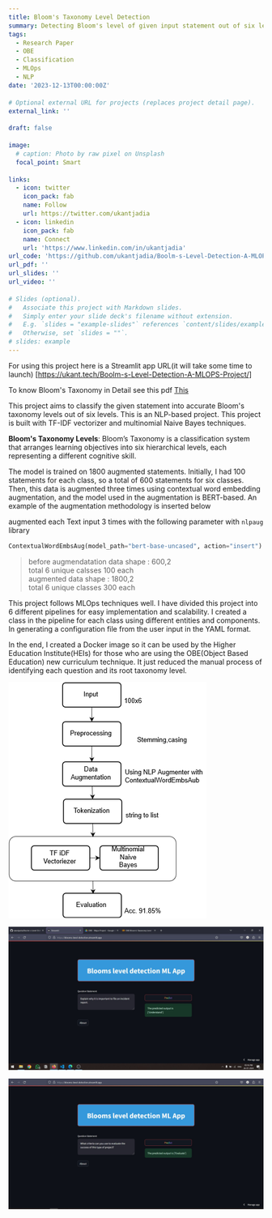 ```yaml
---
title: Bloom's Taxonomy Level Detection
summary: Detecting Bloom's level of given input statement out of six levels
tags:
  - Research Paper
  - OBE
  - Classification
  - MLOps
  - NLP
date: '2023-12-13T00:00:00Z'

# Optional external URL for projects (replaces project detail page).
external_link: ''

draft: false

image:
  # caption: Photo by raw pixel on Unsplash
  focal_point: Smart

links:
  - icon: twitter
    icon_pack: fab
    name: Follow
    url: https://twitter.com/ukantjadia
  - icon: linkedin
    icon_pack: fab
    name: Connect
    url: 'https://www.linkedin.com/in/ukantjadia' 
url_code: 'https://github.com/ukantjadia/Boolm-s-Level-Detection-A-MLOPS-Project'
url_pdf: ''
url_slides: ''
url_video: ''

# Slides (optional).
#   Associate this project with Markdown slides.
#   Simply enter your slide deck's filename without extension.
#   E.g. `slides = "example-slides"` references `content/slides/example-slides.md`.
#   Otherwise, set `slides = ""`.
# slides: example
---
```



For using this project here is a Streamlit app URL(it will take some time to launch) [https://ukant.tech/Boolm-s-Level-Detection-A-MLOPS-Project/]

To know Bloom's Taxonomy in Detail see this pdf [This](uploads/blooms-level.pdf)

This project aims to classify the given statement into accurate Bloom's taxonomy levels out of six levels. This is an NLP-based project. This project is built with TF-IDF vectorizer and multinomial Naive Bayes techniques. 

**Bloom's Taxonomy Levels**: Bloom’s Taxonomy is a classification system that arranges learning objectives into six hierarchical levels, each representing a different cognitive skill.

The model is trained on 1800 augmented statements. Initially, I had 100 statements for each class, so a total of 600 statements for six classes. Then, this data is augmented three times using contextual word embedding augmentation, and the model used in the augmentation is BERT-based. An example of the augmentation methodology is inserted below

augmented each Text input 3 times with the following parameter with `nlpaug` library
```python
ContextualWordEmbsAug(model_path="bert-base-uncased", action="insert")
```

> before augmendatation data shape : 600,2                                  
> total 6 unique calsses 100 each                                   
> augmented data shape : 1800,2                                  
> total 6 unique classes 300 each                                  

This project follows MLOps techniques well. I have divided this project into 6 different pipelines for easy implementation and scalability. I created a class in the pipeline for each class using different entities and components. In generating a configuration file from the user input in the YAML format. 

In the end, I created a Docker image so it can be used by the Higher Education Institute(HEIs) for those who are using the OBE(Object Based Education) new curriculum technique. It just reduced the manual process of identifying each question and its root taxonomy level.

![1710044827297](image/index/1710044827297.png)


![1710044894646](image/index/1710044894646.png)

![1710044907287](image/index/1710044907287.png)
